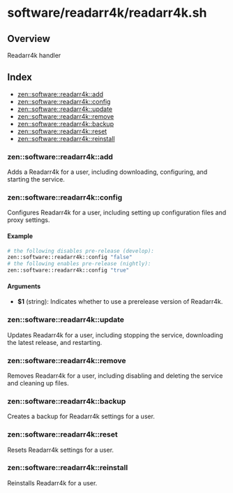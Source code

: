 # software/readarr4k/readarr4k.sh

## Overview

Readarr4k handler

## Index

* [zen::software::readarr4k::add](#zensoftwarereadarr4kadd)
* [zen::software::readarr4k::config](#zensoftwarereadarr4kconfig)
* [zen::software::readarr4k::update](#zensoftwarereadarr4kupdate)
* [zen::software::readarr4k::remove](#zensoftwarereadarr4kremove)
* [zen::software::readarr4k::backup](#zensoftwarereadarr4kbackup)
* [zen::software::readarr4k::reset](#zensoftwarereadarr4kreset)
* [zen::software::readarr4k::reinstall](#zensoftwarereadarr4kreinstall)

### zen::software::readarr4k::add

Adds a Readarr4k for a user, including downloading, configuring, and starting the service.

### zen::software::readarr4k::config

Configures Readarr4k for a user, including setting up configuration files and proxy settings.

#### Example

```bash
# the following disables pre-release (develop):
zen::software::readarr4k::config "false"
# the following enables pre-release (nightly):
zen::software::readarr4k::config "true"
```

#### Arguments

* **$1** (string): Indicates whether to use a prerelease version of Readarr4k.

### zen::software::readarr4k::update

Updates Readarr4k for a user, including stopping the service, downloading the latest release, and restarting.

### zen::software::readarr4k::remove

Removes Readarr4k for a user, including disabling and deleting the service and cleaning up files.

### zen::software::readarr4k::backup

Creates a backup for Readarr4k settings for a user.

### zen::software::readarr4k::reset

Resets Readarr4k settings for a user.

### zen::software::readarr4k::reinstall

Reinstalls Readarr4k for a user.

